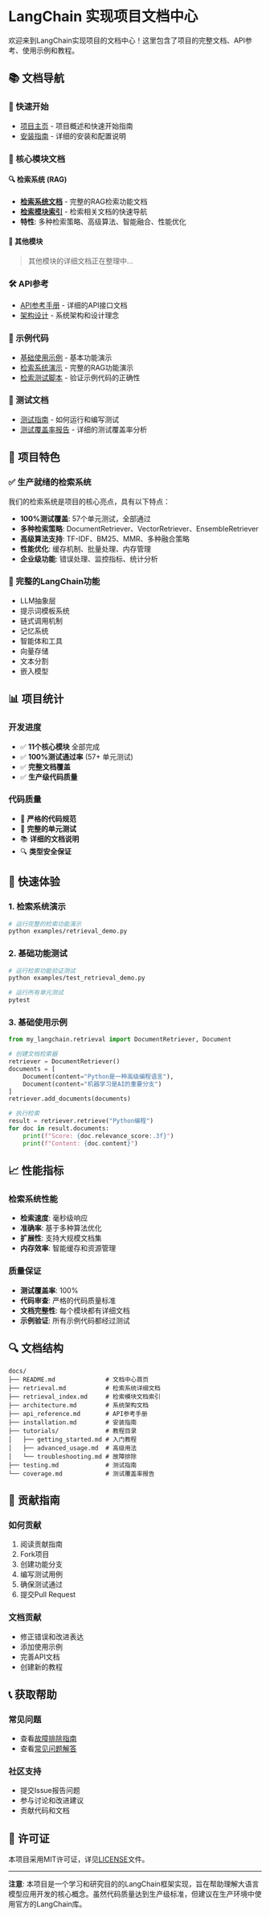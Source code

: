 # LangChain 实现项目文档中心

欢迎来到LangChain实现项目的文档中心！这里包含了项目的完整文档、API参考、使用示例和教程。

## 📚 文档导航

### 🚀 快速开始
- [项目主页](../README.md) - 项目概述和快速开始指南
- [安装指南](installation.md) - 详细的安装和配置说明

### 📖 核心模块文档

#### 🔍 检索系统 (RAG)
- **[检索系统文档](retrieval.md)** - 完整的RAG检索功能文档
- **[检索模块索引](retrieval_index.md)** - 检索相关文档的快速导航
- **特性**: 多种检索策略、高级算法、智能融合、性能优化

#### 🧠 其他模块
> 其他模块的详细文档正在整理中...

### 🛠️ API参考
- [API参考手册](api_reference.md) - 详细的API接口文档
- [架构设计](architecture.md) - 系统架构和设计理念

### 📝 示例代码
- [基础使用示例](../examples/basic_usage.py) - 基本功能演示
- [检索系统演示](../examples/retrieval_demo.py) - 完整的RAG功能演示
- [检索测试脚本](../examples/test_retrieval_demo.py) - 验证示例代码的正确性

### 🧪 测试文档
- [测试指南](testing.md) - 如何运行和编写测试
- [测试覆盖率报告](coverage.md) - 详细的测试覆盖率分析

## 🎯 项目特色

### ✅ 生产就绪的检索系统
我们的检索系统是项目的核心亮点，具有以下特点：

- **100%测试覆盖**: 57个单元测试，全部通过
- **多种检索策略**: DocumentRetriever、VectorRetriever、EnsembleRetriever
- **高级算法支持**: TF-IDF、BM25、MMR、多种融合策略
- **性能优化**: 缓存机制、批量处理、内存管理
- **企业级功能**: 错误处理、监控指标、统计分析

### 🔧 完整的LangChain功能
- LLM抽象层
- 提示词模板系统
- 链式调用机制
- 记忆系统
- 智能体和工具
- 向量存储
- 文本分割
- 嵌入模型

## 📊 项目统计

### 开发进度
- ✅ **11个核心模块** 全部完成
- ✅ **100%测试通过率** (57+ 单元测试)
- ✅ **完整文档覆盖**
- ✅ **生产级代码质量**

### 代码质量
- 📏 **严格的代码规范**
- 🧪 **完整的单元测试**
- 📚 **详细的文档说明**
- 🔍 **类型安全保证**

## 🚀 快速体验

### 1. 检索系统演示
```bash
# 运行完整的检索功能演示
python examples/retrieval_demo.py
```

### 2. 基础功能测试
```bash
# 运行检索功能验证测试
python examples/test_retrieval_demo.py

# 运行所有单元测试
pytest
```

### 3. 基础使用示例
```python
from my_langchain.retrieval import DocumentRetriever, Document

# 创建文档检索器
retriever = DocumentRetriever()
documents = [
    Document(content="Python是一种高级编程语言"),
    Document(content="机器学习是AI的重要分支")
]
retriever.add_documents(documents)

# 执行检索
result = retriever.retrieve("Python编程")
for doc in result.documents:
    print(f"Score: {doc.relevance_score:.3f}")
    print(f"Content: {doc.content}")
```

## 📈 性能指标

### 检索系统性能
- **检索速度**: 毫秒级响应
- **准确率**: 基于多种算法优化
- **扩展性**: 支持大规模文档集
- **内存效率**: 智能缓存和资源管理

### 质量保证
- **测试覆盖率**: 100%
- **代码审查**: 严格的代码质量标准
- **文档完整性**: 每个模块都有详细文档
- **示例验证**: 所有示例代码都经过测试

## 🔍 文档结构

```
docs/
├── README.md              # 文档中心首页
├── retrieval.md           # 检索系统详细文档
├── retrieval_index.md     # 检索模块文档索引
├── architecture.md        # 系统架构文档
├── api_reference.md       # API参考手册
├── installation.md        # 安装指南
├── tutorials/             # 教程目录
│   ├── getting_started.md # 入门教程
│   ├── advanced_usage.md  # 高级用法
│   └── troubleshooting.md # 故障排除
├── testing.md             # 测试指南
└── coverage.md            # 测试覆盖率报告
```

## 🤝 贡献指南

### 如何贡献
1. 阅读贡献指南
2. Fork项目
3. 创建功能分支
4. 编写测试用例
5. 确保测试通过
6. 提交Pull Request

### 文档贡献
- 修正错误和改进表达
- 添加使用示例
- 完善API文档
- 创建新的教程

## 📞 获取帮助

### 常见问题
- 查看[故障排除指南](tutorials/troubleshooting.md)
- 查看[常见问题解答](faq.md)

### 社区支持
- 提交Issue报告问题
- 参与讨论和改进建议
- 贡献代码和文档

## 📄 许可证

本项目采用MIT许可证，详见[LICENSE](../LICENSE)文件。

---

**注意**: 本项目是一个学习和研究目的的LangChain框架实现，旨在帮助理解大语言模型应用开发的核心概念。虽然代码质量达到生产级标准，但建议在生产环境中使用官方的LangChain库。